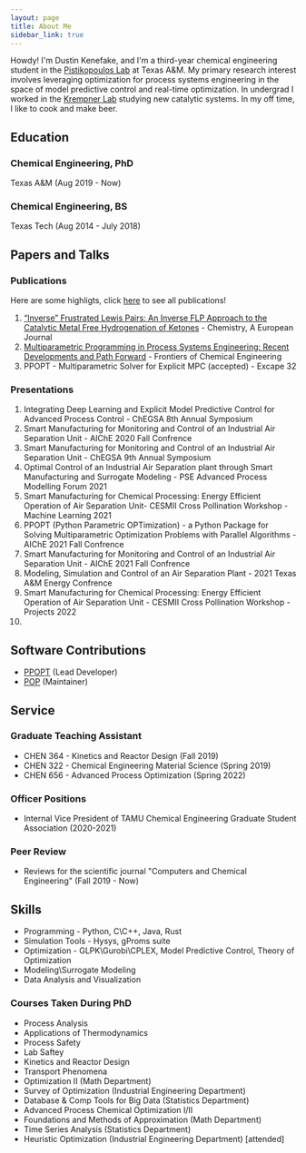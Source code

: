 ```yaml
---
layout: page
title: About Me
sidebar_link: true
---
```


Howdy! I'm Dustin Kenefake, and I'm a third-year chemical engineering student in the [Pistikopoulos Lab](http://parametric.tamu.edu/) at Texas A&M. My primary research interest involves leveraging optimization for process systems engineering in the space of model predictive control and real-time optimization. In undergrad I worked in the [Krempner Lab](https://www.depts.ttu.edu/chemistry/Faculty/krempner/) studying new catalytic systems. In my off time, I like to cook and make beer.  

## Education

### Chemical Engineering, PhD

Texas A&M (Aug 2019 - Now)

### Chemical Engineering, BS

Texas Tech (Aug 2014 - July 2018)

## Papers and Talks

### Publications

Here are some highligts, click [here](https://dkenefake.github.io/publications) to see all publications!

1. [“Inverse” Frustrated Lewis Pairs: An Inverse FLP Approach to the Catalytic Metal Free Hydrogenation of Ketones](https://doi.org/10.1002/chem.201804370) - Chemistry, A European Journal
2. [Multiparametric Programming in Process Systems Engineering: Recent Developments and Path Forward](https://doi.org/10.3389/fceng.2020.620168) - Frontiers of Chemical Engineering
3. PPOPT - Multiparametric Solver for Explicit MPC (accepted) - Excape 32

### Presentations

1. Integrating Deep Learning and Explicit Model Predictive Control for Advanced Process Control - ChEGSA 8th Annual Symposium
2. Smart Manufacturing for Monitoring and Control of an Industrial Air Separation Unit - AIChE 2020 Fall Confrence
3. Smart Manufacturing for Monitoring and Control of an Industrial Air Separation Unit - ChEGSA 9th Annual Symposium
4. Optimal Control of an Industrial Air Separation plant through Smart Manufacturing and Surrogate Modeling - PSE Advanced Process Modelling Forum 2021
5. Smart Manufacturing for Chemical Processing: Energy Efficient Operation of Air Separation Unit- CESMII Cross Pollination Workshop - Machine Learning 2021
6. PPOPT (Python Parametric OPTimization) - a Python Package for Solving Multiparametric Optimization Problems with Parallel Algorithms - AIChE 2021 Fall Confrence
7. Smart Manufacturing for Monitoring and Control of an Industrial Air Separation Unit - AIChE 2021 Fall Confrence 
8. Modeling, Simulation and Control of an Air Separation Plant - 2021 Texas A&M Energy Confrence 
9. Smart Manufacturing for Chemical Processing: Energy Efficient Operation of Air Separation Unit - CESMII Cross Pollination Workshop - Projects 2022
10. 

## Software Contributions

* [PPOPT](https://pypi.org/project/ppopt/) (Lead Developer)
* [POP](https://parametric.tamu.edu/POP/) (Maintainer)

## Service

### Graduate Teaching Assistant 

* CHEN 364 - Kinetics and Reactor Design (Fall 2019)
* CHEN 322 - Chemical Engineering Material Science (Spring 2019)
* CHEN 656 - Advanced Process Optimization (Spring 2022)

### Officer Positions

* Internal Vice President of TAMU Chemical Engineering Graduate Student Association (2020-2021)

### Peer Review

* Reviews for the scientific journal "Computers and Chemical Engineering" (Fall 2019 - Now)

## Skills 

* Programming - Python, C\C++, Java, Rust
* Simulation Tools - Hysys, gProms suite
* Optimization - GLPK\Gurobi\CPLEX, Model Predictive Control, Theory of Optimization
* Modeling\Surrogate Modeling
* Data Analysis and Visualization

### Courses Taken During PhD

* Process Analysis 
* Applications of Thermodynamics
* Process Safety
* Lab Saftey
* Kinetics and Reactor Design
* Transport Phenomena
* Optimization II (Math Department)
* Survey of Optimization (Industrial Engineering Department)
* Database & Comp Tools for Big Data (Statistics Department)
* Advanced Process Chemical Optimization I/II
* Foundations and Methods of Approximation (Math Department)
* Time Series Analysis (Statistics Department)
* Heuristic Optimization (Industrial Engineering Department) [attended]
